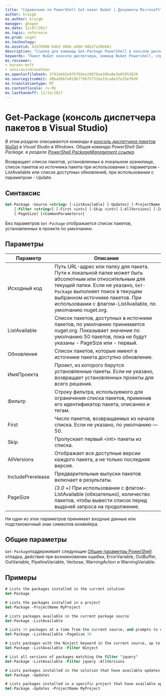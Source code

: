 ```yaml
---
title: "Справочник по PowerShell Get пакет NuGet | Документы Microsoft"
author: kraigb
ms.author: kraigb
manager: ghogen
ms.date: 12/07/2017
ms.topic: reference
ms.prod: nuget
ms.technology: 
ms.assetid: 42476008-64b3-480e-a966-98b2fa38b681
description: "Ссылка для команды Get-Package PowerShell в консоли диспетчера пакетов NuGet в Visual Studio."
keywords: "Пакет NuGet консоли диспетчера, команд NuGet Powershell, справочник по NuGet Powershell, Get-Package"
ms.reviewer:
- karann-msft
- unniravindranathan
ms.openlocfilehash: 3f93ab82e9fb769ee20070aa39ba8e3e05953839
ms.sourcegitcommit: d0ba99bfe019b779b75731bafdca8a37e35ef0d9
ms.translationtype: MT
ms.contentlocale: ru-RU
ms.lasthandoff: 12/14/2017
---
```

# <a name="get-package-package-manager-console-in-visual-studio"></a>Get-Package (консоль диспетчера пакетов в Visual Studio)

*В этом разделе описываются команды в [консоль диспетчера пакетов NuGet](Package-Manager-Console.md) в Visual Studio в Windows. Общая команда PowerShell Get-Package. в разделе [PowerShell PackageManagement ссылка](https://docs.microsoft.com/powershell/module/packagemanagement/?view=powershell-6).*

Возвращает список пакетов, установленных в локальном хранилище, список пакетов из источника пакета при использовании с параметром - ListAvailable или список доступных обновлений, при использовании с параметром - Update.

## <a name="syntax"></a>Синтаксис

```ps
Get-Package -Source <string> [-ListAvailable] [-Updates] [-ProjectName <string>]
    [-Filter <string>] [-First <int>] [-Skip <int>] [-AllVersions] [-IncludePrerelease]
    [-PageSize] [<CommonParameters>]
```

Без параметров `Get-Package` отображается список пакетов, установленных в проекте по умолчанию.

## <a name="parameters"></a>Параметры

| Параметр | Описание |
| --- | --- |
| Исходный код | Путь URL-адрес или папку для пакета. Пути к локальной папке может быть абсолютным или относительным для текущей папки. Если не указано, `Get-Package` выполняет поиск в текущем выбранном источнике пакетов. При использовании с флагом-ListAvailable, по умолчанию nuget.org. |
| ListAvailable | Список пакетов, доступных в источнике пакетов, по умолчанию принимается nuget.org. Показывает значение по умолчанию 50 пакетов, пока не будут указаны - PageSize или - первый. |
| Обновления | Список пакетов, которые имеют в источнике пакета доступно обновление. |
| ИмяПроекта | Проект, из которого берутся установленные пакеты. Если не указано, возвращает установленных проекты для всего решения. |
| Фильтр | Строку фильтра, используемого для ограничения списка пакетов, применив его идентификатор пакета, описанию и тегам. |
| First | Число пакетов, возвращаемых из начала списка. Если не указано, по умолчанию — 50. |
| Skip | Пропускает первый &lt;int&gt; пакеты из списка.  |
| AllVersions | Отображает все доступные версии каждого пакета, а не только последняя версия. |
| IncludePrerelease | Предварительные выпуски пакетов включает в результаты. |
| PageSize | *(3.0 +)*  При использовании с флагом-ListAvailable (обязательно), количество пакетов, чтобы вывести список перед выдачей запроса на продолжение. |

Ни один из этих параметров принимает входные данные или подстановочный знак символов конвейера.

## <a name="common-parameters"></a>Общие параметры

`Get-Package`поддерживает следующие [Общие параметры PowerShell](http://go.microsoft.com/fwlink/?LinkID=113216): отладка, действие при возникновении ошибки, ErrorVariable, OutBuffer, OutVariable, PipelineVariable, Verbose, WarningAction и WarningVariable.

## <a name="examples"></a>Примеры

```ps
# Lists the packages installed in the current solution
Get-Package

# Lists the packages installed in a project
Get-Package -ProjectName MyProject

# Lists packages available in the current package source
Get-Package -ListAvailable

# Lists 30 packages at a time from the current source, and prompts to continue if more are available
Get-Package -ListAvailable -PageSize 30

# Lists packages with the Ninject keyword in the current source, up to 50
Get-Package -ListAvailable -Filter Ninject

# List all versions of packages matching the filter "jquery"
Get-Package -ListAvailable -Filter jquery -AllVersions

# Lists packages installed in the solution that have available updates
Get-Package -Updates

# Lists packages installed in a specific project that have available updates
Get-Package -Updates -ProjectName MyProject
```

